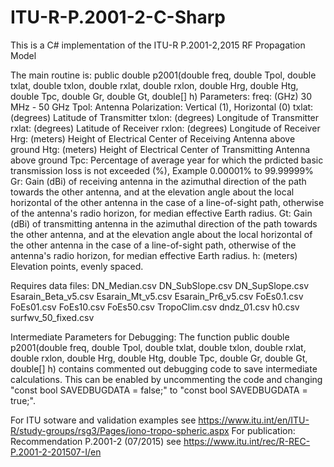 # ITU-R-P.2001-2-C-Sharp

This is a C# implementation of the ITU-R P.2001-2,2015 RF Propagation Model

The main routine is:
  public double p2001(double freq, double Tpol, double txlat, double txlon, double rxlat, double rxlon,
         double Hrg, double Htg, double Tpc, double Gr, double Gt, double[] h)
Parameters:
       freq: (GHz) 30 MHz - 50 GHz
       Tpol: Antenna Polarization: Vertical (1), Horizontal (0)
       txlat: (degrees) Latitude of Transmitter
       txlon: (degrees) Longitude of Transmitter
       rxlat: (degrees) Latitude of Receiver
       rxlon: (degrees) Longitude of Receiver
       Hrg: (meters) Height of Electrical Center of Receiving Antenna above ground
       Htg: (meters) Height of Electrical Center of Transmitting Antenna above ground
       Tpc: Percentage of average year for which the prdicted basic transmission loss is not exceeded (%), Example 0.00001% to 99.99999%
       Gr: Gain (dBi) of receiving antenna in the azimuthal direction of the path towards the other antenna, and at the elevation angle about the local horizontal of the other antenna in the case of a line-of-sight path, otherwise of the antenna's radio horizon, for median effective Earth radius.
       Gt: Gain (dBi) of transmitting antenna in the azimuthal direction of the path towards the other antenna, and at the elevation angle about the local horizontal of the other antenna in the case of a line-of-sight path, otherwise of the antenna's radio horizon, for median effective Earth radius.
       h: (meters) Elevation points, evenly spaced.

Requires data files:
DN_Median.csv
DN_SubSlope.csv
DN_SupSlope.csv
Esarain_Beta_v5.csv
Esarain_Mt_v5.csv
Esarain_Pr6_v5.csv
FoEs0.1.csv
FoEs01.csv
FoEs10.csv
FoEs50.csv
TropoClim.csv
dndz_01.csv
h0.csv
surfwv_50_fixed.csv

Intermediate Parameters for Debugging:
The function public double p2001(double freq, double Tpol, double txlat, double txlon, double rxlat, double rxlon, double Hrg, double Htg, double Tpc, double Gr, double Gt, double[] h) contains commented out debugging code to save intermediate calculations.  This can be enabled by uncommenting the code and changing "const bool SAVEDBUGDATA = false;" to "const bool SAVEDBUGDATA = true;".

For ITU sotware and validation examples see https://www.itu.int/en/ITU-R/study-groups/rsg3/Pages/iono-tropo-spheric.aspx
For publication: Recommendation P.2001-2 (07/2015) see https://www.itu.int/rec/R-REC-P.2001-2-201507-I/en
